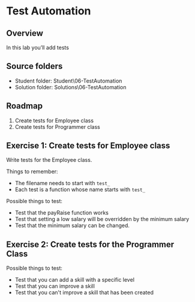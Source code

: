 # Test Automation

## Overview

In this lab you’ll add tests

## Source folders

- Student folder: Student\06-TestAutomation
- Solution folder: Solutions\06-TestAutomation

## Roadmap

1. Create tests for Employee class
2. Create tests for Programmer class

## Exercise 1: Create tests for Employee class

Write tests for the Employee class.

Things to remember:

- The filename needs to start with `test_`
- Each test is a function whose name starts with `test_`

Possible things to test:

- Test that the payRaise function works
- Test that setting a low salary will be overridden by the minimum salary
- Test that the minimum salary can be changed.

## Exercise 2: Create tests for the Programmer Class

Possible things to test:

- Test that you can add a skill with a specific level
- Test that you can improve a skill
- Test that you can't improve a skill that has been created